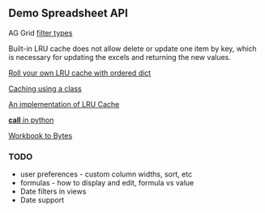 ## Demo Spreadsheet API

AG Grid [filter types](https://www.ag-grid.com/javascript-data-grid/filter-provided-simple/#simple-filter-options)

Built-in LRU cache does not allow delete or update one item by key, which is necessary for updating the excels and 
returning the new values.

[Roll your own LRU cache with ordered dict](https://pastebin.com/LDwMwtp8)

[Caching using a class](https://wiki.python.org/moin/PythonDecoratorLibrary#Memoize)

[An implementation of LRU Cache](https://stackoverflow.com/posts/64816003/timeline)

[__call__ in python](https://www.geeksforgeeks.org/__call__-in-python/)

[Workbook to Bytes](https://stackoverflow.com/a/55144731/10554240)


### TODO

 - user preferences - custom column widths, sort, etc
 - formulas - how to display and edit, formula vs value
 - Date filters in views
 - Date support
